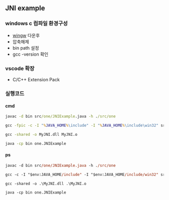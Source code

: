 ## JNI example
### windows c 컴파일 환경구성
- [wingw](https://sourceforge.net/projects/mingw-w64/files/Toolchains%20targetting%20Win64/Personal%20Builds/mingw-builds/8.1.0/threads-posix/seh/x86_64-8.1.0-release-posix-seh-rt_v6-rev0.7z/download) 다운후
- 압축해제
- bin path 설정
- gcc -version 확인
### vscode 확장
- C/C++ Extension Pack

### 실행코드
#### cmd
```cmd
javac -d bin src/one/JNIExample.java -h ./src/one

gcc -fpic -c -I "%JAVA_HOME%\include" -I "%JAVA_HOME%\include\win32" src/one/MyJNI.c

gcc -shared -o MyJNI.dll MyJNI.o

java -cp bin one.JNIExample

```

#### ps
```ps
javac -d bin src/one/JNIExample.java -h ./src/one

gcc -c -I "$env:JAVA_HOME/include" -I "$env:JAVA_HOME/include/win32" src/one/MyJNI.c

gcc -shared -o .\MyJNI.dll .\MyJNI.o

java -cp bin one.JNIExample

```